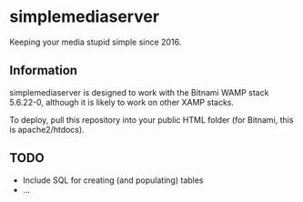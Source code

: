 # simplemediaserver

Keeping your media stupid simple since 2016.

## Information

simplemediaserver is designed to work with the Bitnami WAMP stack 5.6.22-0, although it is likely to work on other XAMP stacks.

To deploy, pull this repository into your public HTML folder (for Bitnami, this is apache2/htdocs).

## TODO

- Include SQL for creating (and populating) tables
- ...
